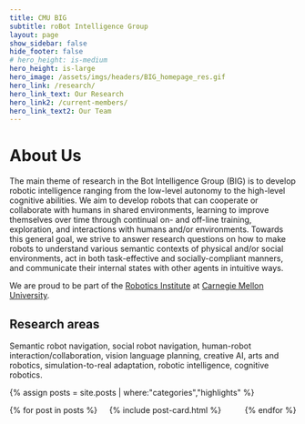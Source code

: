 ```yaml
---
title: CMU BIG
subtitle: roBot Intelligence Group
layout: page
show_sidebar: false
hide_footer: false
# hero_height: is-medium
hero_height: is-large
hero_image: /assets/imgs/headers/BIG_homepage_res.gif
hero_link: /research/
hero_link_text: Our Research
hero_link2: /current-members/
hero_link_text2: Our Team
---
```


# About Us

The main theme of research in the Bot Intelligence Group (BIG) is to develop robotic intelligence ranging 
from the low-level autonomy to the high-level cognitive abilities. We aim to develop robots that can 
cooperate or collaborate with humans in shared environments, learning to improve themselves over time 
through continual on- and off-line training, exploration, and interactions with humans and/or environments. 
Towards this general goal, we strive to answer research questions on how to make robots to understand 
various semantic contexts of physical and/or social environments, act in both task-effective and 
socially-compliant manners, and communicate their internal states with other agents in intuitive ways.

We are proud to be part of the [Robotics Institute](https://www.ri.cmu.edu/)
at [Carnegie Mellon University](https://www.cmu.edu/).

## Research areas 

Semantic robot navigation, social robot navigation, human-robot interaction/collaboration, vision 
language planning, creative AI, arts and robotics, simulation-to-real adaptation, robotic intelligence, 
cognitive robotics.


<!-- ## Highlights -->

{% assign posts = site.posts | where:"categories","highlights" %}
<div class="columns is-multiline">
    {% for post in posts %}
    <div class="column is-6-desktop is-6-tablet">
        {% include post-card.html %}
    </div>
    {% endfor %}
</div>
